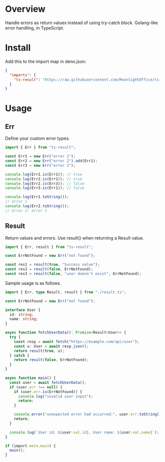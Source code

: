 # Overview

Handle errors as return values instead of using try-catch block. Golang-like error handling, in
TypeScript.

# Install

Add this to the import map in deno.json:

```json
{
  "imports": {
    "ts-result": "https://raw.githubusercontent.com/MoonlightOffice/ts-result/v0.1.0/result.ts"
  }
}
```

# Usage

## Err

Define your custom error types.

```TypeScript
import { Err } from "ts-result";

const Err1 = new Err("error 1");
const Err2 = new Err("error 2").add(Err1);
const Err3 = new Err("error 3");

console.log(Err1.is(Err1)); // true
console.log(Err2.is(Err1)); // true
console.log(Err2.is(Err3)); // false
console.log(Err3.is(Err1)); // false

console.log(Err1.toString());
// error 1
console.log(Err2.toString());
// error 2: error 1
```

## Result

Return values and errors. Use result() when returning a Result value.

```TypeScript
import { Err, result } from "ts-result";

const ErrNotFound = new Err("not found");

const res1 = result(true, "Success value");
const res2 = result(false, ErrNotFound);
const res3 = result(false, "user doesn't exist", ErrNotFound);
```

Sample usage is as follows.

```TypeScript
import { Err, type Result, result } from "./result.ts";

const ErrNotFound = new Err("not found");

interface User {
  id: string;
  name: string;
}

async function fetchUserData(): Promise<Result<User>> {
  try {
    const resp = await fetch("https://example.com/api/user");
    const u: User = await resp.json();
    return result(true, u);
  } catch {
    return result(false, ErrNotFound);
  }
}

async function main() {
  const user = await fetchUserData();
  if (user.err !== null) {
    if (user.err.is(ErrNotFound)) {
      console.log("invalid user input");
      return;
    }

    console.error("unexpected error had occurred:", user.err.toString());
    return;
  }

  console.log(`User id: ${user.val.id}, User name: ${user.val.name}`);
}

if (import.meta.main) {
  main();
}
```
